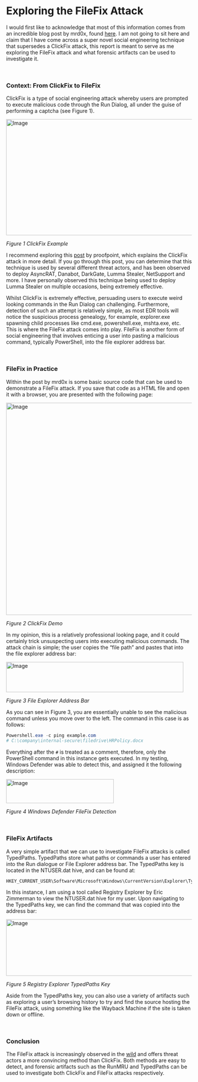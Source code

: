 # Exploring the FileFix Attack

I would first like to acknowledge that most of this information comes from an incredible blog post by mrd0x, found [here](https://mrd0x.com/filefix-clickfix-alternative/). I am not going to sit here and claim that I have come across a super novel social engineering technique that supersedes a ClickFix attack, this report is meant to serve as me exploring the FileFix attack and what forensic artifacts can be used to investigate it. 

<br>

### **Context: From ClickFix to FileFix**

ClickFix is a type of social engineering attack whereby users are prompted to execute malicious code through the Run Dialog, all under the guise of performing a captcha (see Figure 1). 


<img width="602" height="314" alt="Image" src="https://github.com/user-attachments/assets/af37be64-a132-4f08-80f6-8473ff283ca2" />

*Figure 1 ClickFix Example*

I recommend exploring this [post](https://www.proofpoint.com/au/blog/threat-insight/security-brief-clickfix-social-engineering-technique-floods-threat-landscape) by proofpoint, which explains the ClickFix attack in more detail. If you go through this post, you can determine that this technique is used by several different threat actors, and has been observed to deploy AsyncRAT, Danabot, DarkGate, Lumma Stealer, NetSupport and more. I have personally observed this technique being used to deploy Lumma Stealer on multiple occasions, being extremely effective.

Whilst ClickFix is extremely effective, persuading users to execute weird looking commands in the Run Dialog can challenging. Furthermore, detection of such an attempt is relatively simple, as most EDR tools will notice the suspicious process genealogy, for example, explorer.exe spawning child processes like cmd.exe, powershell.exe, mshta.exe, etc. This is where the FileFix attack comes into play. FileFix is another form of social engineering that involves enticing a user into pasting a malicious command, typically PowerShell, into the file explorer address bar. 

<br>

### **FileFix in Practice**

Within the post by mrd0x is some basic source code that can be used to demonstrate a FileFix attack. If you save that code as a HTML file and open it with a browser, you are presented with the following page:

<img width="602" height="574" alt="Image" src="https://github.com/user-attachments/assets/0e899b92-3356-4df2-b5aa-275befe29881" />

*Figure 2 ClickFix Demo*

In my opinion, this is a relatively professional looking page, and it could certainly trick unsuspecting users into executing malicious commands. The attack chain is simple; the user copies the “file path” and pastes that into the file explorer address bar:

<img width="481" height="82" alt="Image" src="https://github.com/user-attachments/assets/cc9cebce-e4f9-4b8b-94a4-d9a78ccf4abe" />

*Figure 3 File Explorer Address Bar*

As you can see in Figure 3, you are essentially unable to see the malicious command unless you move over to the left. The command in this case is as follows:

```powershell
Powershell.exe -c ping example.com                                                                                                                
# C:\company\internal-secure\filedrive\HRPolicy.docx
```

Everything after the `#` is treated as a comment, therefore, only the PowerShell command in this instance gets executed. In my testing, Windows Defender was able to detect this, and assigned it the following description:

<img width="292" height="65" alt="Image" src="https://github.com/user-attachments/assets/3b2fb61b-1f63-4d16-a71a-7f6388284db9" />

*Figure 4 Windows Defender FileFix Detection*

<br>

### **FileFix Artifacts**

A very simple artifact that we can use to investigate FileFix attacks is called TypedPaths. TypedPaths store what paths or commands a user has entered into the Run dialogue or File Explorer address bar. The TypedPaths key is located in the NTUSER.dat hive, and can be found at:

```
HKEY_CURRENT_USER\Software\Microsoft\Windows\CurrentVersion\Explorer\TypedPaths
```

In this instance, I am using a tool called Registry Explorer by Eric Zimmerman to view the NTUSER.dat hive for my user. Upon navigating to the TypedPaths key, we can find the command that was copied into the address bar:

<img width="602" height="153" alt="Image" src="https://github.com/user-attachments/assets/41b754a0-d4e6-4970-a791-dde370984cc9" />

*Figure 5 Registry Explorer TypedPaths Key*

Aside from the TypedPaths key, you can also use a variety of artifacts such as exploring a user’s browsing history to try and find the source hosting the FileFix attack, using something like the Wayback Machine if the site is taken down or offline. 

<br>

### **Conclusion**

The FileFix attack is increasingly observed in the [wild](https://thedfirreport.com/2025/07/14/kongtuke-filefix-leads-to-new-interlock-rat-variant/) and offers threat actors a more convincing method than ClickFix. Both methods are easy to detect, and forensic artifacts such as the RunMRU and TypedPaths can be used to investigate both ClickFix and FileFix attacks respectively.
